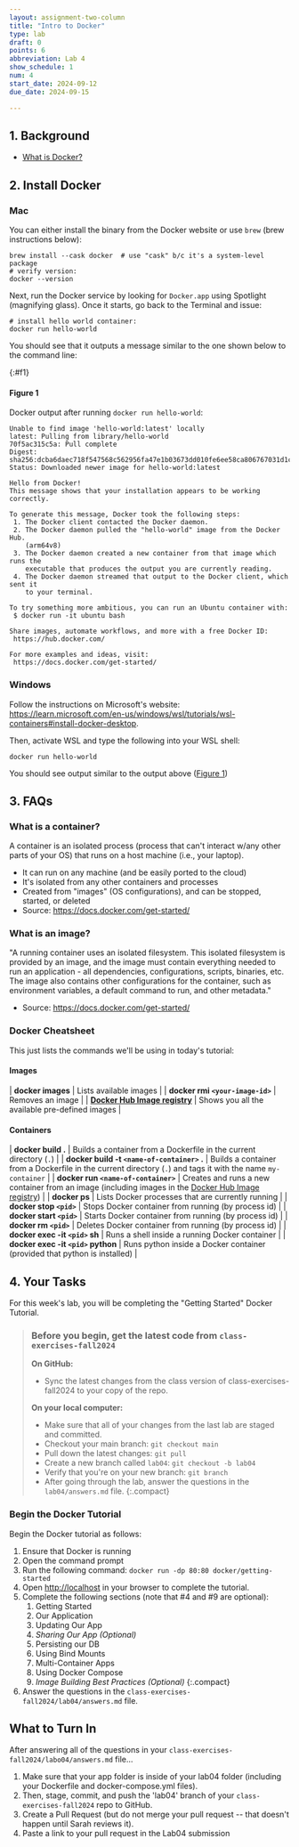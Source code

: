 ```yaml
---
layout: assignment-two-column
title: "Intro to Docker"
type: lab
draft: 0
points: 6
abbreviation: Lab 4
show_schedule: 1
num: 4
start_date: 2024-09-12
due_date: 2024-09-15

---
```


## 1. Background
* <a href="https://learn.microsoft.com/en-us/training/modules/intro-to-docker-containers/" target="_blank">What is Docker?</a>

## 2. Install Docker
### Mac
You can either install the binary from the Docker website or use `brew` (brew instructions below):

```shell
brew install --cask docker  # use "cask" b/c it's a system-level package
# verify version:
docker --version
```

Next, run the Docker service by looking for `Docker.app` using Spotlight (magnifying glass). Once it starts, go back to the Terminal and issue:

```shell
# install hello world container:
docker run hello-world
```

You should see that it outputs a message similar to the one shown below to the command line:

{:#f1}
#### Figure 1
Docker output after running `docker run hello-world`:

```shell
Unable to find image 'hello-world:latest' locally
latest: Pulling from library/hello-world
70f5ac315c5a: Pull complete 
Digest: sha256:dcba6daec718f547568c562956fa47e1b03673dd010fe6ee58ca806767031d1c
Status: Downloaded newer image for hello-world:latest

Hello from Docker!
This message shows that your installation appears to be working correctly.

To generate this message, Docker took the following steps:
 1. The Docker client contacted the Docker daemon.
 2. The Docker daemon pulled the "hello-world" image from the Docker Hub.
    (arm64v8)
 3. The Docker daemon created a new container from that image which runs the
    executable that produces the output you are currently reading.
 4. The Docker daemon streamed that output to the Docker client, which sent it
    to your terminal.

To try something more ambitious, you can run an Ubuntu container with:
 $ docker run -it ubuntu bash

Share images, automate workflows, and more with a free Docker ID:
 https://hub.docker.com/

For more examples and ideas, visit:
 https://docs.docker.com/get-started/
```

### Windows
Follow the instructions on Microsoft's website: <a href="https://learn.microsoft.com/en-us/windows/wsl/tutorials/wsl-containers#install-docker-desktop" target="_blank">https://learn.microsoft.com/en-us/windows/wsl/tutorials/wsl-containers#install-docker-desktop</a>. 

Then, activate WSL and type the following into your WSL shell:

```shell
docker run hello-world
```

You should see output similar to the output above ([Figure 1](#f1))

## 3. FAQs
### What is a container?
A container is an isolated process (process that can't interact w/any other parts of your OS) that runs on a host machine (i.e., your laptop).
* It can run on any machine (and be easily ported to the cloud)
* It's isolated from any other containers and processes
* Created from "images" (OS configurations), and can be stopped, started, or deleted
* Source: <a href="https://docs.docker.com/get-started/" target="_blank">https://docs.docker.com/get-started/</a>

### What is an image?
"A running container uses an isolated filesystem. This isolated filesystem is provided by an image, and the image must contain everything needed to run an application - all dependencies, configurations, scripts, binaries, etc. The image also contains other configurations for the container, such as environment variables, a default command to run, and other metadata."

* Source: <a href="https://docs.docker.com/get-started/" target="_blank">https://docs.docker.com/get-started/</a>

### Docker Cheatsheet
This just lists the commands we'll be using in today's tutorial:

#### Images

| **docker images** | Lists available images |
| **docker rmi `<your-image-id>`** | Removes an image |
| **<a href="https://hub.docker.com/search?q=&type=image&image_filter=official" target="_blank">Docker Hub Image registry</a>** | Shows you all the available pre-defined images |

#### Containers

| **docker build .** | Builds a container from a Dockerfile in the current directory (`.`) | 
| **docker build -t `<name-of-container>` .** | Builds a container from a Dockerfile in the current directory (`.`) and tags it with the name `my-container` | 
| **docker run `<name-of-container>`** | Creates and runs a new container from an image (including images in the <a href="https://hub.docker.com/search?q=&type=image&image_filter=official" target="_blank">Docker Hub Image registry</a>) |
| **docker ps** | Lists Docker processes that are currently running |
| **docker stop `<pid>`** | Stops Docker container from running (by process id) | 
| **docker start `<pid>`** | Starts Docker container from running (by process id) | 
| **docker rm `<pid>`** | Deletes Docker container from running (by process id) | 
| **docker exec -it `<pid>` sh** | Runs a shell inside a running Docker container |
| **docker exec -it `<pid>` python** | Runs python inside a Docker container (provided that python is installed) |


## 4. Your Tasks

For this week's lab, you will be completing the "Getting Started" Docker Tutorial. 

> ### Before you begin, get the latest code from `class-exercises-fall2024`
> **On GitHub:**
> * Sync the latest changes from the class version of class-exercises-fall2024 to your copy of the repo.
>
> **On your local computer:** 
> * Make sure that all of your changes from the last lab are staged and committed.
> * Checkout your main branch: `git checkout main`
> * Pull down the latest changes: `git pull`
> * Create a new branch called `lab04`: `git checkout -b lab04`
> * Verify that you're on your new branch: `git branch`
> * After going through the lab, answer the questions in the `lab04/answers.md` file.
> {:.compact}

### Begin the Docker Tutorial
Begin the Docker tutorial as follows:
1. Ensure that Docker is running
1. Open the command prompt
1. Run the following command: `docker run -dp 80:80 docker/getting-started`
1. Open <a href="http://localhost" target="_blank">http://localhost</a> in your browser to complete the tutorial.
1. Complete the following sections (note that #4 and #9 are optional):
    1. Getting Started
    1. Our Application
    1. Updating Our App
    1. *Sharing Our App (Optional)*
    1. Persisting our DB
    1. Using Bind Mounts
    1. Multi-Container Apps
    1. Using Docker Compose
    1. *Image Building Best Practices (Optional)*
    {:.compact}
1. Answer the questions in the `class-exercises-fall2024/lab04/answers.md` file.


## What to Turn In
After answering all of the questions in your `class-exercises-fall2024/labo04/answers.md` file...

1. Make sure that your app folder is inside of your lab04 folder (including your Dockerfile and docker-compose.yml files).
2. Then, stage, commit, and push the 'lab04' branch of your `class-exercises-fall2024` repo to GitHub.
3. Create a Pull Request (but do not merge your pull request -- that doesn't happen until Sarah reviews it).
4. Paste a link to your pull request in the Lab04 submission